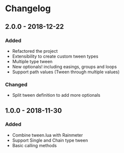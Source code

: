 # Changelog

## 2.0.0 - 2018-12-22

### Added
- Refactored the project
- Extensibility to create custom tween types
- Multiple type tween
- New optionals! including easings, groups and loops
- Support path values (Tween through multiple values)

### Changed
- Split tween definition to add more optionals

## 1.0.0 - 2018-11-30

### Added
- Combine tween.lua with Rainmeter
- Support Single and Chain type tween
- Basic calling methods
